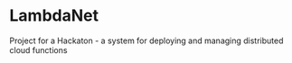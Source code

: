 # LambdaNet
Project for a Hackaton - a system for deploying and managing distributed cloud functions
